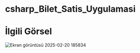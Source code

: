 # csharp_Bilet_Satis_Uygulamasi

# İlgili Görsel
![Ekran görüntüsü 2025-02-20 185834](https://github.com/user-attachments/assets/a53f479e-61a9-4be4-bdb0-0e04e10ae9b3)
